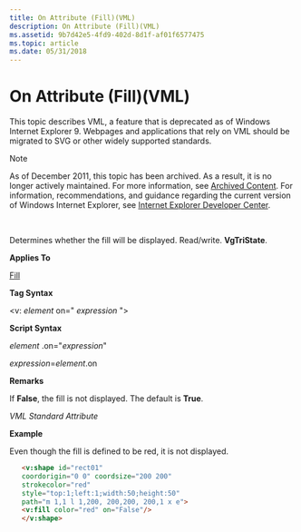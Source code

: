 ```yaml
---
title: On Attribute (Fill)(VML)
description: On Attribute (Fill)(VML)
ms.assetid: 9b7d42e5-4fd9-402d-8d1f-af01f6577475
ms.topic: article
ms.date: 05/31/2018
---
```


# On Attribute (Fill)(VML)

This topic describes VML, a feature that is deprecated as of Windows Internet Explorer 9. Webpages and applications that rely on VML should be migrated to SVG or other widely supported standards.

> [!Note]  
> As of December 2011, this topic has been archived. As a result, it is no longer actively maintained. For more information, see [Archived Content](https://docs.microsoft.com/previous-versions/windows/internet-explorer/ie-developer/). For information, recommendations, and guidance regarding the current version of Windows Internet Explorer, see [Internet Explorer Developer Center](https://go.microsoft.com/fwlink/p/?linkid=204313).

 

Determines whether the fill will be displayed. Read/write. **VgTriState**.

**Applies To**

[Fill](msdn-online-vml-fill-element.md)

**Tag Syntax**

<v: *element* on=" *expression* ">

**Script Syntax**

*element* .on="*expression*"

*expression*=*element*.on

**Remarks**

If **False**, the fill is not displayed. The default is **True**.

*VML Standard Attribute*

**Example**

Even though the fill is defined to be red, it is not displayed.


```HTML
   <v:shape id="rect01"
   coordorigin="0 0" coordsize="200 200"
   strokecolor="red"
   style="top:1;left:1;width:50;height:50"
   path="m 1,1 l 1,200, 200,200, 200,1 x e">
   <v:fill color="red" on="False"/>
   </v:shape>
```



 

 





